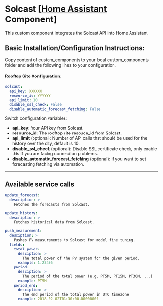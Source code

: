 # Solcast [[Home Assistant](https://www.home-assistant.io/) Component]
This custom component integrates the Solcast API into Home Assistant.

## Basic Installation/Configuration Instructions:
Copy content of custom_components to your local custom_components folder and add the following lines to your configuration.

#### Rooftop Site Configuration:
```yaml
solcast:
  api_key: XXXXXX
  resource_id: YYYYYY
  api_limit: 10
  disable_ssl_check: False
  disable_automatic_forecast_fetching: False
```
Switch configuration variables:
* **api_key**: Your API key from Solcast.
* **resource_id**: The rooftop site resouce_id from Solcast.
* **api_limit** (optional): Number of API calls that should be used for the history over the day, default is 10.
* **disable_ssl_check** (optional): Disable SSL certificate check, only  enable this if you are facing connection problems.
* **disable_automatic_forecast_fetching** (optional): if you want to set forecasting fetching via automation.

<hr>

## Available service calls

```yaml
update_forecast:
  description: >
    Fetches the forecasts from Solcast.

update_history:
  description: >
    Fetches historical data from Solcast.

push_measurement:
  desciption: >
    Pushes PV measurements to Solcast for model fine tuning.
  fields:
    total_power:
      desciption: >
        The total power of the PV system for the given period.
      example: 1.23456
    period:
      desciption: >
        The period of the total power (e.g. PT5M, PT15M, PT30M, ...)
      example: PT5M
    period_end:
      desciption: >
        The end period of the total power in UTC timezone
      example: 2018-02-02T03:30:00.0000000Z
```